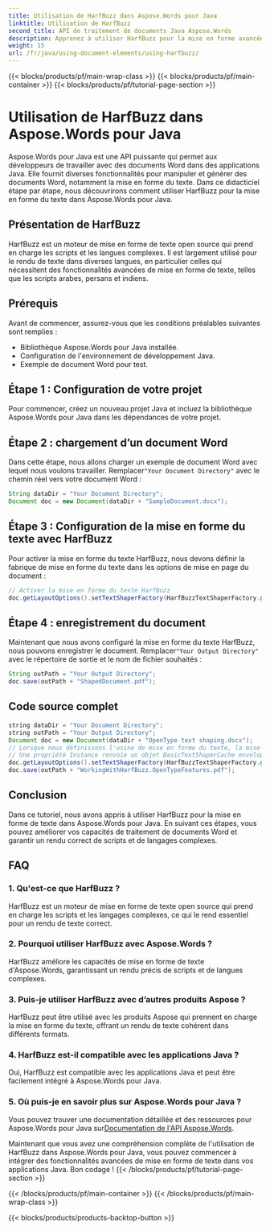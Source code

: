 ```yaml
---
title: Utilisation de HarfBuzz dans Aspose.Words pour Java
linktitle: Utilisation de HarfBuzz
second_title: API de traitement de documents Java Aspose.Words
description: Apprenez à utiliser HarfBuzz pour la mise en forme avancée du texte dans Aspose.Words pour Java. Améliorez le rendu du texte dans des scripts complexes avec ce guide étape par étape.
weight: 15
url: /fr/java/using-document-elements/using-harfbuzz/
---
```


{{< blocks/products/pf/main-wrap-class >}}
{{< blocks/products/pf/main-container >}}
{{< blocks/products/pf/tutorial-page-section >}}

# Utilisation de HarfBuzz dans Aspose.Words pour Java


Aspose.Words pour Java est une API puissante qui permet aux développeurs de travailler avec des documents Word dans des applications Java. Elle fournit diverses fonctionnalités pour manipuler et générer des documents Word, notamment la mise en forme du texte. Dans ce didacticiel étape par étape, nous découvrirons comment utiliser HarfBuzz pour la mise en forme du texte dans Aspose.Words pour Java.

## Présentation de HarfBuzz

HarfBuzz est un moteur de mise en forme de texte open source qui prend en charge les scripts et les langues complexes. Il est largement utilisé pour le rendu de texte dans diverses langues, en particulier celles qui nécessitent des fonctionnalités avancées de mise en forme de texte, telles que les scripts arabes, persans et indiens.

## Prérequis

Avant de commencer, assurez-vous que les conditions préalables suivantes sont remplies :

- Bibliothèque Aspose.Words pour Java installée.
- Configuration de l'environnement de développement Java.
- Exemple de document Word pour test.

## Étape 1 : Configuration de votre projet

Pour commencer, créez un nouveau projet Java et incluez la bibliothèque Aspose.Words pour Java dans les dépendances de votre projet.

## Étape 2 : chargement d’un document Word

 Dans cette étape, nous allons charger un exemple de document Word avec lequel nous voulons travailler. Remplacer`"Your Document Directory"` avec le chemin réel vers votre document Word :

```java
String dataDir = "Your Document Directory";
Document doc = new Document(dataDir + "SampleDocument.docx");
```

## Étape 3 : Configuration de la mise en forme du texte avec HarfBuzz

Pour activer la mise en forme du texte HarfBuzz, nous devons définir la fabrique de mise en forme du texte dans les options de mise en page du document :

```java
// Activer la mise en forme du texte HarfBuzz
doc.getLayoutOptions().setTextShaperFactory(HarfBuzzTextShaperFactory.getInstance());
```

## Étape 4 : enregistrement du document

 Maintenant que nous avons configuré la mise en forme du texte HarfBuzz, nous pouvons enregistrer le document. Remplacer`"Your Output Directory"` avec le répertoire de sortie et le nom de fichier souhaités :

```java
String outPath = "Your Output Directory";
doc.save(outPath + "ShapedDocument.pdf");
```

## Code source complet
```java
string dataDir = "Your Document Directory";
string outPath = "Your Output Directory";
Document doc = new Document(dataDir + "OpenType text shaping.docx");
// Lorsque nous définissons l'usine de mise en forme du texte, la mise en page commence à utiliser les fonctionnalités OpenType.
// Une propriété Instance renvoie un objet BasicTextShaperCache enveloppant HarfBuzzTextShaperFactory.
doc.getLayoutOptions().setTextShaperFactory(HarfBuzzTextShaperFactory.getInstance());
doc.save(outPath + "WorkingWithHarfBuzz.OpenTypeFeatures.pdf");
```

## Conclusion

Dans ce tutoriel, nous avons appris à utiliser HarfBuzz pour la mise en forme de texte dans Aspose.Words pour Java. En suivant ces étapes, vous pouvez améliorer vos capacités de traitement de documents Word et garantir un rendu correct de scripts et de langages complexes.

## FAQ

### 1. Qu'est-ce que HarfBuzz ?

HarfBuzz est un moteur de mise en forme de texte open source qui prend en charge les scripts et les langages complexes, ce qui le rend essentiel pour un rendu de texte correct.

### 2. Pourquoi utiliser HarfBuzz avec Aspose.Words ?

HarfBuzz améliore les capacités de mise en forme de texte d'Aspose.Words, garantissant un rendu précis de scripts et de langues complexes.

### 3. Puis-je utiliser HarfBuzz avec d’autres produits Aspose ?

HarfBuzz peut être utilisé avec les produits Aspose qui prennent en charge la mise en forme du texte, offrant un rendu de texte cohérent dans différents formats.

### 4. HarfBuzz est-il compatible avec les applications Java ?

Oui, HarfBuzz est compatible avec les applications Java et peut être facilement intégré à Aspose.Words pour Java.

### 5. Où puis-je en savoir plus sur Aspose.Words pour Java ?

Vous pouvez trouver une documentation détaillée et des ressources pour Aspose.Words pour Java sur[Documentation de l'API Aspose.Words](https://reference.aspose.com/words/java/).

Maintenant que vous avez une compréhension complète de l'utilisation de HarfBuzz dans Aspose.Words pour Java, vous pouvez commencer à intégrer des fonctionnalités avancées de mise en forme de texte dans vos applications Java. Bon codage !
{{< /blocks/products/pf/tutorial-page-section >}}

{{< /blocks/products/pf/main-container >}}
{{< /blocks/products/pf/main-wrap-class >}}

{{< blocks/products/products-backtop-button >}}
